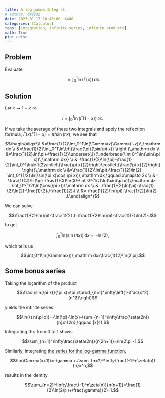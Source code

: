```yaml
---
title: A log-gamma Integral
# author: dxdydz
date: 2023-07-17 10:40:00 -0400
categories: [Calculus]
tags: [integration, infinite series, infinite products]
math: True
pin: False
---
```


## Problem

Evaluate

$$I=\int_0^1\ln(\Gamma(x))\,\mathrm dx.$$

## Solution

Let $x\mapsto1-x$ so

$$I=\int_0^1\ln(\Gamma(1-x))\,\mathrm dx.$$

If we take the average of these two integrals and apply the reflection formula, $\Gamma(x)\Gamma(1-x)=\pi/\sin(\pi x)$, we see that

$$\begin{align*}I &=\frac{1}{2}\int_0^1\ln(\Gamma(x)\Gamma(1-x))\,\mathrm dx \\  &=\frac{1}{2}\int_0^1\ln\left(\frac{\pi}{\sin(\pi x)} \right )\,\mathrm dx \\  &=\frac{1}{2}\ln(\pi)-\frac{1}{2}\underset{J}{\underbrace{\int_0^1\ln(\sin(\pi x))\,\mathrm dx}} \\  &=\frac{1}{2}\ln(\pi)-\frac{1}{2}\int_0^1\ln\left(2\sin\left(\frac{\pi x}{2}\right)\cos\left(\frac{\pi x}{2}\right) \right )\,\mathrm dx \\  &=\frac{1}{2}\ln(\pi)-\frac{1}{2}\ln(2)-\int_0^{1/2}\ln(\sin(\pi x)\cos(\pi x))\,\mathrm dx,\qquad x\mapsto 2x \\  &= \frac{1}{2}\ln(\pi)-\frac{1}{2}\ln(2)-\int_0^{1/2}\ln(\sin(\pi x))\,\mathrm dx-\int_0^{1/2}\ln(\cos(\pi x))\,\mathrm dx \\  &= \frac{1}{2}\ln(\pi)-\frac{1}{2}\ln(2)-\frac{1}{2}J-\frac{1}{2}J \\ &= \frac{1}{2}\ln(\pi)-\frac{1}{2}\ln(2)-J.\end{align*}$$

We can solve

$$\frac{1}{2}\ln(\pi)-\frac{1}{2}J=\frac{1}{2}\ln(\pi)-\frac{1}{2}\ln(2)-J$$

to get

$$\int_0^1\ln(\sin(\pi x))\,\mathrm dx=-\ln(2),$$

which tells us

$$\int_0^1\ln(\Gamma(x))\,\mathrm dx=\frac{1}{2}\ln(2\pi).$$

## Some bonus series

Taking the logarithm of the product

$$\frac{\sin(\pi x)}{\pi x}=\pi x\prod_{n=1}^\infty\left(1-\frac{x^2}{n^2}\right)$$

yields the infinite series

$$\ln(\sin(\pi x))=-\ln(\pi)-\ln(x)-\sum_{n=1}^\infty\frac{\zeta(2n)}{n}x^{2n},\qquad |x|<1.$$

Integrating this from $0$ to $1$ shows

$$\sum_{n=1}^\infty\frac{\zeta(2n)}{n(2n+1)}=\ln(2\pi)-1.$$

Similarly, integrating [the series for the log-gamma function](https://proofwiki.org/wiki/Taylor_Series_of_Logarithm_of_Gamma_Function),

$$\ln(\Gamma(x+1))=-\gamma x+\sum_{n=2}^\infty\frac{(-1)^n\zeta(n)}{n}x^n,$$

results in the identity

$$\sum_{n=2}^\infty\frac{(-1)^n\zeta(n)}{n(n+1)}=\frac{1}{2}\ln(2\pi)+\frac{\gamma}{2}-1.$$